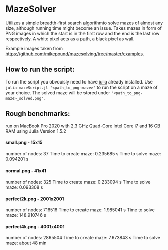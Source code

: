 # MazeSolver

Utilizes a simple breadth-first search algorithmto solve mazes of almost any size, although running time might become an issue.
Takes mazes in form of PNG images in which the start is in the first row and the end is the last row respectively.
A white pixel acts as a path, a black pixel as wall.

Example images taken from https://github.com/mikepound/mazesolving/tree/master/examples.

## How to run the script:
To run the script you obvouisly need to have [julia](https://julialang.org/downloads/) already installed.
Use `julia mazeScript.jl "<path_to_png-maze>"` to run the script on a maze of your choice.
The solved maze will be stored under `"<path_to_png-maze>_solved.png"`.

## Rough benchmarks:
run on MacBook Pro 2020 with 2,3 GHz Quad-Core Intel Core i7 and 16 GB RAM
using Julia Version 1.5.2

#### small.png - 15x15
number of nodes: 37
Time to create maze: 0.235685 s
Time to solve maze: 0.094201 s

#### normal.png - 41x41
number of nodes: 325
Time to create maze: 0.233094 s
Time to solve maze: 0.093308 s

#### perfect2k.png - 2001x2001
number of nodes: 716516
Time to create maze: 1.985041 s
Time to solve maze: 148.910746 s

#### perfect4k.png - 4001x4001
number of nodes: 2865504
Time to create maze: 7.673843 s
Time to solve maze: about 48 min
